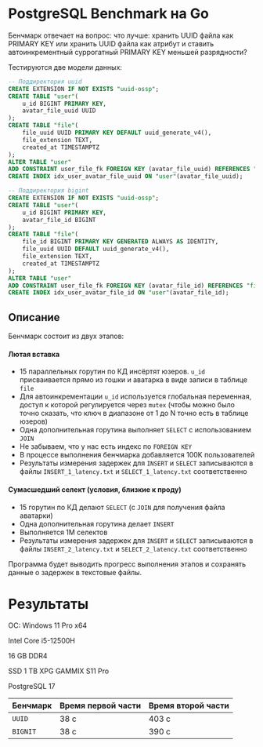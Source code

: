 # PostgreSQL Benchmark на Go

Бенчмарк отвечает на вопрос: что лучше: хранить UUID файла как PRIMARY KEY или хранить UUID файла как атрибут и ставить автоинкрементный суррогатный PRIMARY KEY меньшей разрядности?

Тестируются две модели данных:

```sql
-- Поддиректория uuid
CREATE EXTENSION IF NOT EXISTS "uuid-ossp";
CREATE TABLE "user"(
    u_id BIGINT PRIMARY KEY,
    avatar_file_uuid UUID
);
CREATE TABLE "file"(
    file_uuid UUID PRIMARY KEY DEFAULT uuid_generate_v4(),
    file_extension TEXT,
    created_at TIMESTAMPTZ
);
ALTER TABLE "user"
ADD CONSTRAINT user_file_fk FOREIGN KEY (avatar_file_uuid) REFERENCES "file"(file_uuid) ON UPDATE CASCADE ON DELETE CASCADE;
CREATE INDEX idx_user_avatar_file_uuid ON "user"(avatar_file_uuid);

```

```sql
-- Поддиректория bigint
CREATE EXTENSION IF NOT EXISTS "uuid-ossp";
CREATE TABLE "user"(
    u_id BIGINT PRIMARY KEY,
    avatar_file_id BIGINT
);
CREATE TABLE "file"(
    file_id BIGINT PRIMARY KEY GENERATED ALWAYS AS IDENTITY,
    file_uuid UUID DEFAULT uuid_generate_v4(),
    file_extension TEXT,
    created_at TIMESTAMPTZ
);
ALTER TABLE "user"
ADD CONSTRAINT user_file_fk FOREIGN KEY (avatar_file_id) REFERENCES "file"(file_id) ON UPDATE CASCADE ON DELETE CASCADE;
CREATE INDEX idx_user_avatar_file_id ON "user"(avatar_file_id);
```

## Описание

Бенчмарк состоит из двух этапов:

#### Лютая вставка

- 15 параллельных горутин по КД инсёртят юзеров. `u_id` присваивается прямо из гошки и аватарка в виде записи в таблице `file`
- Для автоинкрементации `u_id` используется глобальная переменная, доступ к которой регулируется через `mutex` (чтобы можно было точно сказать, что ключ в диапазоне от 1 до N точно есть в таблице юзеров)
- Одна дополнительная горутина выполняет `SELECT` с использованием `JOIN`
- Не забываем, что у нас есть индекс по `FOREIGN KEY`
- В процессе выполнения бенчмарка добавляется 100K пользователей
- Результаты измерения задержек для `INSERT` и `SELECT` записываются в файлы `INSERT_1_latency.txt` и `SELECT_1_latency.txt` соответственно

#### Сумасшедший селект (условия, близкие к проду)

- 15 горутин по КД делают `SELECT` (с `JOIN` для получения файла аватарки)
- Одна дополнительная горутина делает `INSERT`
- Выполняется 1M селектов
- Результаты измерения задержек для `INSERT` и `SELECT` записываются в файлы `INSERT_2_latency.txt` и `SELECT_2_latency.txt` соответственно

Программа будет выводить прогресс выполнения этапов и сохранять данные о задержек в текстовые файлы.

# Результаты

ОС: Windows 11 Pro x64

Intel Core i5-12500H

16 GB DDR4

SSD 1 TB XPG GAMMIX S11 Pro

PostgreSQL 17

|Бенчмарк|Время первой части|Время второй части|
|-|-|-|
|`UUID`|38 с|403 с|
|`BIGNIT`|38 с|390 с|
